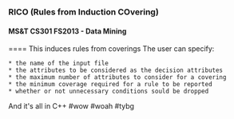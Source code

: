 ### RICO (Rules from Induction COvering)
#### MS&T CS301 FS2013 - Data Mining
====
This induces rules from coverings
The user can specify:

    * the name of the input file
    * the attributes to be considered as the decision attributes
    * the maximum number of attributes to consider for a covering
    * the minimum coverage required for a rule to be reported
    * whether or not unnecessary conditions sould be dropped
    
And it's all in C++ #wow #woah #tybg

